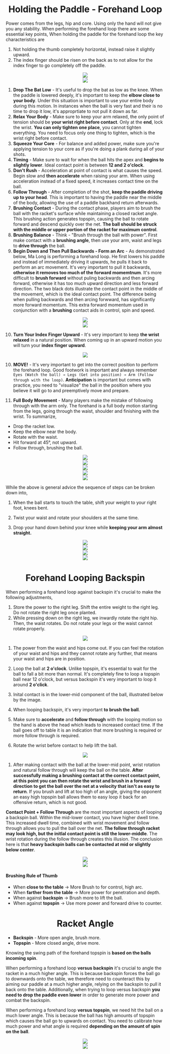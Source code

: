 <div align="center">
    <h1> Holding the Paddle - Forehand Loop </h1>
</div>

Power comes from the legs, hip and core. Using only the hand will not give you any stability. When performing the forehand loop there are some essential key points,
When holding the paddle for the forehand loop the key characteristics are

1. Not holding the thumb completely horizontal, instead raise it slightly upward.
2. The index finger should be risen on the back as to not allow for the index finger to go completely off the paddle.

<div align="center">
    <img src="./images/53.png/">
</div>

<div align="center">
    <img src="./images/54.png/">
</div>

1. **Drop The Bat Low** - It's useful to drop the bat as low as the knee. When the paddle is lowered deeply, it's important to keep the **elbow close to your body**. Under this situation is important to use your entire body during this motion. In instances when the ball is very fast and their is no time to drop it low, it's approprtiate to not pull it down as far.
2. **Relax Your Body** - Make sure to keep your arm relaxed, the only point of tension should be **your wrist right before contact**. Only at the **end**, lock the wrist. **You can only tighten one place**, you cannot tighten everything. You need to focus only one thing to tighten, which is the wrist right before contact.
3. **Squeeze Your Core** - For balance and added power, make sure you're applying tension to your core as if you're doing a plank during all of your shots.
4. **Timing** - Make sure to wait for when the ball hits the apex and **begins to slightly lower**. Ideal contact point is between **12 and 2 o'clock**.
5. **Don't Rush** - Acceleration at point of contact is what causes the speed. Begin slow and **then accelerate** when raising your arm. When using acceleration instead of a fixed speed, it increases contact time on the ball.
6. **Follow Through** - After completion of the shot, **keep the paddle driving up to your head**. This is important to having the paddle near the middle of the body, allowing the use of a paddle backhand return afterwards.
7. **Brushing Contact** - During the contact phase, players aim to brush the ball with the racket's surface while maintaining a closed racket angle. This brushing action generates topspin, causing the ball to rotate forward and descend quickly over the net. **The ball should be struck with the middle or upper portion of the racket for maximum control**.
8. **Brushing Balance** - Think - "Brush through the ball with power". First make contact with a **brushing angle**, then use your arm, waist and legs to **drive through** the ball.
9. **Begin Down and Then Pull Backwards - Form an Arc** - As demonstrated below, Ma Long is performing a forehand loop. He first lowers his paddle and instead of immediately driving it upwards, he pulls it back to perform an arc movement. It's very important to pull it backwards, **otherwise it removes too much of the forward momemtnum**. It's more difficult to **brush forward** without puling backwards and then arcing forward, otherwise it has too much upward direction and less forward direction. The two black dots illustrate the contact point in the middle of the movement, which is the ideal contact point. The difference being when pulling backwards and then arcing forwward, has significantly more forward momentum. This extra forward momentum used in conjunction with a **brushing** contact aids in control, spin and speed.

<div align="center">
    <img src="./images/65.png/">
</div>

<div align="center">
    <img src="./images/ma_long_forehand_2.gif/">
</div>

10. **Turn Your Index Finger Upward** - It's very important to keep **the wrist relaxed** in a natural position. When coming up in an upward motion you will turn your **index finger upward**.

<div align="center">
    <img src='images/index_finger_flick.gif'>
</div>

10. **MOVE!** - It's very important to get into the correct position to perform the forehand loop. Good footwork is important and always remember `Eyes (Watch the ball) → Legs (Get into position) → Arm (Follow through with the loop)`. **Anticipation** is important but comes with practice, you need to "visualize" the ball in the position where you believe it will go to and preemptively move and prepare.

11. **Full Body Movement** - Many players make the mistake of following through with the arm only. The forehand is a full body motion starting from the legs, going through the waist, shoulder and finishing with the wrist. To summarize,

- Drop the racket low.
- Keep the elbow near the body.
- Rotate with the waist.
- Hit forward at 45°, not upward.
- Follow through, brushing the ball.

<div align="center">
    <img src="./images/47.png/">
</div>

<div align="center">
    <img src="./images/51.png/">
</div>

<div align="center">
    <img src="./images/48.png/">
</div>

<div align="center">
    <img src="./images/50.png/">
</div>

<div align="center">
    <img src="./images/52.png/">
</div>

While the above is general advice the sequence of steps can be broken down into,

1. When the ball starts to touch the table, shift your weight to your right foot, knees bent.

2. Twist your waist and rotate your shoulders at the same time.

3. Drop your hand down behind your knee while **keeping your arm almost straight.**

<div align="center">
    <img src="./images/43.png/">
</div>

<div align="center">
    <img src="./images/ma_long_forehand.gif/">
</div>

<div align="center">
    <img src="./images/42.png/">
</div>

<div align="center">
    <img src="./images/37.png/">
</div>

<div align="center">
    <h1> Forehand Looping Backspin </h1>
</div>

When performing a forehand loop against backspin it's crucial to make the following adjustments,

1. Store the power to the right leg. Shift the entire weight to the right leg. Do not rotate the right leg once planted.
1. While pressing down on the right leg, we inwardly rotate the right hip. Then, the waist rotates. Do not rotate your legs or the waist cannot rotate properly.

<div align="center">
    <img src="./images/63.png/">
</div>

1. The power from the waist and hips come out. If you can feel the rotation of your waist and hips and they cannot rotate any further, that means your waist and hips are in position.

1. Loop the ball at **2 o'clock**. Unlike topspin, it's essential to wait for the ball to fall a bit more than normal. It's completely fine to loop a topspin ball near 12 o'clock, but versus backspin it's very important to loop it around **2 o'click**.
1. Inital contact is in the lower-mid component of the ball, illustrated below by the image.
1. When looping backspin, it's very important **to brush the ball**.
1. Make sure to **accelerate** and **follow through** with the looping motion so the hand is above the head which leads to increased contact time. If the ball goes off to table it is an indication that more brushing is required or more follow through is required.
1. Rotate the wrist before contact to help lift the ball.

<div align="center">
    <img src="./images/wrist_rotation_fang.gif/">
</div>

1. After making contact with the ball at the lower-mid point, wrist rotation and natural follow through will keep the ball on the table. **After successfully making a brushing contact at the correct contact point, at this point you can then rotate the wrist and brush in a forward direction to get the ball over the net at a velocity that isn't as easy to return**. If you brush and lift at too high of an angle, giving the opponent an easy high topspin ball allows them to easy loop it back for an offensive return, which is not good.

**Contact Point + Follow Through** are the most important aspects of looping a backspin ball. Within the mid-lower contact, you have higher dwell time. This increased dwell time, combined with wrist movement and follow through allows you to pull the ball over the net. **The follow through racket may look high, but the initlal contact point is still the lower-middle**. The wrist rotation during the follow through creates this illusion. The conclusion here is that **heavy backspin balls can be contacted at mid or slightly below center**.

<div align="center">
    <img src="./images/62.png/">
</div>

<div align="center">
    <img src="./images/ma_long_vs_backhand.gif/">
</div>

#### Brushing Rule of Thumb

- When **close to the table** → More Brush to for control, high arc.
- When **farther from the table** → More power for penetration and depth.
- When against **backspin** → Brush more to lift the ball.
- When against **topspin** → Use more power and forward drive to counter.

<div align="center">
    <h1> Racket Angle </h1>
</div>

- **Backspin** - More open angle, brush more.
- **Topspin** - More closed angle, drive more.

Knowing the swing path of the forehand topspin is **based on the balls incoming spin**.

When performing a forehand loop **versus backspin** it's crucial to angle the racket in a much higher angle. This is because backspin forces the ball go to downwards onto the table, we therefore need to counteract this by aiming our paddle at a much higher angle, relying on the backspin to pull it back onto the table. Additionally, when trying to loop versus backspin **you need to drop the paddle even lower** in order to generate more power and combat the backspin.

When performing a forehand loop **versus topspin**, we need hit the ball on a much lower angle. This is because the ball has high amounts of topspin which causes the ball go to upwards on contact. You need to calibrate how much power and what angle is required **depending on the amount of spin on the ball**.

<div align="center">
    <img src="./images/58.png/">
</div>

<div align="center">
    <img src="./images/57.png/">
</div>
